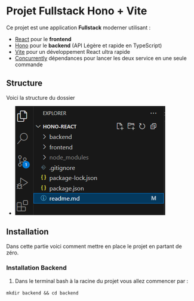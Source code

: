 # Projet Fullstack Hono + Vite

Ce projet est une application **Fullstack** moderner utilisant :

- [React](https://reactjs.org/) pour le **frontend**
- [Hono](https://hono.dev/) pour le **backend** (API Légère et rapide en TypeScript)
- [Vite](https://vitejs.dev/) pour un développement React ultra rapide
- [Concurrently](https://www.npmjs.com/package/concurrently) dépendances pour lancer les deux service en une seule commande

## Structure

Voici la structure du dossier

- ![structure](/images/structure.png)

## Installation 

Dans cette partie voici comment mettre en place le projet en partant de zéro.

### Installation Backend

1. Dans le terminal bash à la racine du projet vous allez commencer par :

``` mkdir backend && cd backend ```
